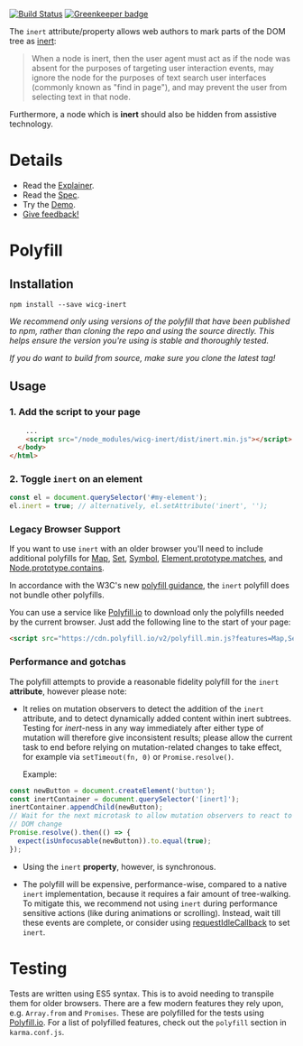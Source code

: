 [![Build Status](https://travis-ci.org/WICG/inert.svg?branch=master)](https://travis-ci.org/WICG/inert)
[![Greenkeeper badge](https://badges.greenkeeper.io/WICG/inert.svg)](https://greenkeeper.io/)

The `inert` attribute/property allows web authors to mark parts of the DOM tree
as [inert](https://html.spec.whatwg.org/multipage/interaction.html#inert):

> When a node is inert, then the user agent must act as if the node was absent
> for the purposes of targeting user interaction events, may ignore the node for
> the purposes of text search user interfaces (commonly known as "find in
> page"), and may prevent the user from selecting text in that node.

Furthermore, a node which is **inert** should also be hidden from assistive
technology.

# Details

- Read the [Explainer](explainer.md).
- Read the [Spec](https://html.spec.whatwg.org/multipage/interaction.html#inert).
- Try the [Demo](https://wicg.github.io/inert/demo/).
- [Give feedback!](https://github.com/WICG/inert/issues)

# Polyfill

## Installation

`npm install --save wicg-inert`

_We recommend only using versions of the polyfill that have been published to npm, rather than
cloning the repo and using the source directly. This helps ensure the version you're using is stable
and thoroughly tested._

_If you do want to build from source, make sure you clone the latest tag!_

## Usage

### 1. Add the script to your page

```html
    ...
    <script src="/node_modules/wicg-inert/dist/inert.min.js"></script>
  </body>
</html>
```

### 2. Toggle `inert` on an element

```js
const el = document.querySelector('#my-element');
el.inert = true; // alternatively, el.setAttribute('inert', '');
```

### Legacy Browser Support

If you want to use `inert` with an older browser you'll need to include
additional polyfills for
[Map](https://developer.mozilla.org/en-US/docs/Web/JavaScript/Reference/Global_Objects/Map),
[Set](https://developer.mozilla.org/en-US/docs/Web/JavaScript/Reference/Global_Objects/Set),
[Symbol](https://developer.mozilla.org/en-US/docs/Web/JavaScript/Reference/Global_Objects/Symbol),
[Element.prototype.matches](https://developer.mozilla.org/en-US/docs/Web/API/Element/matches),
and [Node.prototype.contains](https://developer.mozilla.org/en-US/docs/Web/API/Node/contains).

In accordance with the W3C's new [polyfill
guidance](https://www.w3.org/2001/tag/doc/polyfills/#don-t-serve-unnecessary-polyfills),
the `inert` polyfill does not bundle other polyfills.

You can use a service like [Polyfill.io](https://polyfill.io/v2/docs/examples)
to download only the polyfills needed by the current browser. Just add the
following line to the start of your page:

```html
<script src="https://cdn.polyfill.io/v2/polyfill.min.js?features=Map,Set,Symbol,Element.prototype.matches,Node.prototype.contains"></script>
```

### Performance and gotchas

The polyfill attempts to provide a reasonable fidelity polyfill for the `inert`
**attribute**, however please note:

- It relies on mutation observers to detect the addition of the `inert`
  attribute, and to detect dynamically added content within inert subtrees.
  Testing for _inert_-ness in any way immediately after either type of mutation
  will therefore give inconsistent results; please allow the current task to end
  before relying on mutation-related changes to take effect, for example via
  `setTimeout(fn, 0)` or `Promise.resolve()`.

  Example:
```js
const newButton = document.createElement('button');
const inertContainer = document.querySelector('[inert]');
inertContainer.appendChild(newButton);
// Wait for the next microtask to allow mutation observers to react to the
// DOM change
Promise.resolve().then(() => {
  expect(isUnfocusable(newButton)).to.equal(true);
});
```
- Using the `inert` **property**, however, is synchronous.

- The polyfill will be expensive, performance-wise, compared to a native `inert`
  implementation, because it requires a fair amount of tree-walking. To mitigate
  this, we recommend not using `inert` during performance sensitive actions
  (like during animations or scrolling). Instead, wait till these events are
  complete, or consider using
  [requestIdleCallback](https://developer.mozilla.org/en-US/docs/Web/API/Window/requestIdleCallback)
  to set `inert`.

# Testing

Tests are written using ES5 syntax. This is to avoid needing to transpile them
for older browsers. There are a few modern features they rely upon, e.g.
`Array.from` and `Promises`. These are polyfilled for the tests using
[Polyfill.io](http://polyfill.io/). For a list of polyfilled features, check out
the `polyfill` section in `karma.conf.js`.
